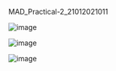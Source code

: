 MAD_Practical-2_21012021011

![image](https://github.com/Chintan0484/MAD_practical2_21012011002/assets/98694412/6d3e4959-c189-4859-98b1-5881be45d3a4)


![image](https://github.com/Chintan0484/MAD_practical2_21012011002/assets/98694412/c40ba6e2-d854-419b-909b-531ebbb9e78b)

![image](https://github.com/Chintan0484/MAD_practical2_21012011002/assets/98694412/a9f075da-a4e9-46ca-b498-bc6b1782ded4)
